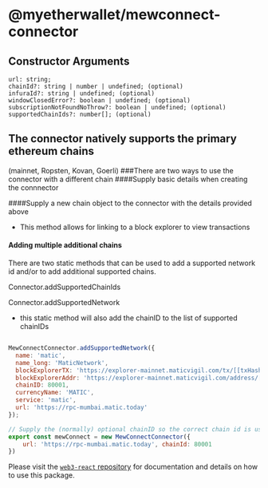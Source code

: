 # @myetherwallet/mewconnect-connector

## Constructor Arguments

    url: string;
    chainId?: string | number | undefined; (optional)
    infuraId?: string | undefined; (optional)
    windowClosedError?: boolean | undefined; (optional)
    subscriptionNotFoundNoThrow?: boolean | undefined; (optional)
    supportedChainIds?: number[]; (optional)

## The connector natively supports the primary ethereum chains 
(mainnet, Ropsten, Kovan, Goerli)
###There are two ways to use the connector with a different chain
####Supply basic details when creating the connnector 

####Supply a new chain object to the connector with the details provided above
- This method allows for linking to a block explorer to view transactions 


#### Adding multiple additional chains
There are two static methods that can be used to add a supported network id and/or to add additional supported chains.

Connector.addSupportedChainIds

Connector.addSupportedNetwork
- this static method will also add the chainID to the list of supported chainIDs

```javascript

MewConnectConnector.addSupportedNetwork({
  name: 'matic',
  name_long: 'MaticNetwork',
  blockExplorerTX: 'https://explorer-mainnet.maticvigil.com/tx/[[txHash]]',
  blockExplorerAddr: 'https://explorer-mainnet.maticvigil.com/address/[[address]]',
  chainID: 80001,
  currencyName: 'MATIC',
  service: 'matic',
  url: 'https://rpc-mumbai.matic.today'
});

// Supply the (normally) optional chainID so the correct chain id is used instead of the ethereum mainnet default
export const mewConnect = new MewConnectConnector({
    url: 'https://rpc-mumbai.matic.today', chainId: 80001 
})

```



Please visit the [`web3-react` repository](https://github.com/NoahZinsmeister/web3-react) for documentation and details on how to use this package.
